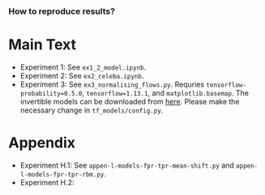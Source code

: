 ### How to reproduce results?

Main Text
=========

* Experiment 1: See ```ex1_2_model.ipynb```.
* Experiment 2: See ```ex2_celeba.ipynb```.
* Experiment 3: See ```ex3_normalising_flows.py```.
Requries ```tensorflow-probability=0.5.0```, ```tensorflow=1.13.1```, and ```matplotlib.basemap```. The
invertible models can be downloaded from [here](https://drive.google.com/file/d/1NPqutoHYMfPOpA4tosENCuXmPro4mkiK/view?usp=sharing). Please make the necessary change in ```tf_models/config.py```.

Appendix
========

* Experiment H.1: See ```appen-l-models-fpr-tpr-mean-shift.py``` and
```appen-l-models-fpr-tpr-rbm.py```.
* Experiment H.2:

